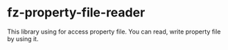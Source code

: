 # fz-property-file-reader
This library using for access property file. You can read, write property file by using it.
